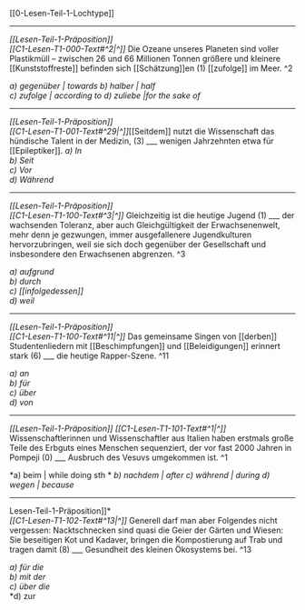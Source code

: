[[0-Lesen-Teil-1-Lochtype]]

---

*[[Lesen-Teil-1-Präposition]]*   
*[[C1-Lesen-T1-000-Text#^2|^]]* Die Ozeane unseres Planeten sind voller Plastikmüll – zwischen 26 und 66 Millionen Tonnen größere und kleinere [[Kunststoffreste]] befinden sich [[Schätzung]]en (1) [[zufolge]] im Meer. ^2

*a) gegenüber | towards*
*b) halber | half*  
*c) zufolge | according to*
*d) zuliebe |for the sake of*

---

*[[Lesen-Teil-1-Präposition]]*  
*[[C1-Lesen-T1-001-Text#^29|^]]*[[Seitdem]] nutzt die Wissenschaft das hündische Talent in der Medizin, (3) ___ wenigen Jahrzehnten etwa für [[Epileptiker]]. 
*a) In*  
*b) Seit*  
*c) Vor*  
*d) Während*

---

*[[Lesen-Teil-1-Präposition]]*  
*[[C1-Lesen-T1-100-Text#^3|^]]* Gleichzeitig ist die heutige Jugend (1) ___ der wachsenden Toleranz, aber auch Gleichgültigkeit der Erwachsenenwelt, mehr denn je gezwungen, immer ausgefallenere Jugendkulturen hervorzubringen, weil sie sich doch gegenüber der Gesellschaft und insbesondere den Erwachsenen abgrenzen. ^3

*a) aufgrund*  
*b) durch*  
*c) [[infolgedessen]]*  
*d) weil*

---

*[[Lesen-Teil-1-Präposition]]*  
*[[C1-Lesen-T1-100-Text#^11|^]]* Das gemeinsame Singen von [[derben]] Studentenliedern mit [[Beschimpfungen]] und [[Beleidigungen]] erinnert stark (6) ___ die heutige Rapper-Szene. ^11

*a) an*  
*b) für*  
*c) über*  
*d) von*

---

*[[Lesen-Teil-1-Präposition]]*
*[[C1-Lesen-T1-101-Text#^1|^]]* Wissenschaftlerinnen und Wissenschaftler aus Italien haben erstmals große Teile des Erbguts eines Menschen sequenziert, der vor fast 2000 Jahren in Pompeji (0) ___ Ausbruch des Vesuvs umgekommen ist. ^1

*a) beim | while doing sth *
*b) nachdem | after*
*c) während | during*
*d) wegen | because*

---

Lesen-Teil-1-Präposition]]*  
*[[C1-Lesen-T1-102-Text#^13|^]]* Generell darf man aber Folgendes nicht vergessen: Nacktschnecken sind quasi die Geier der Gärten und Wiesen: Sie beseitigen Kot und Kadaver, bringen die Kompostierung auf Trab und tragen damit (8) ___ Gesundheit des kleinen Ökosystems bei. ^13

*a) für die*  
*b) mit der*  
*c) über die*  
*d) zur